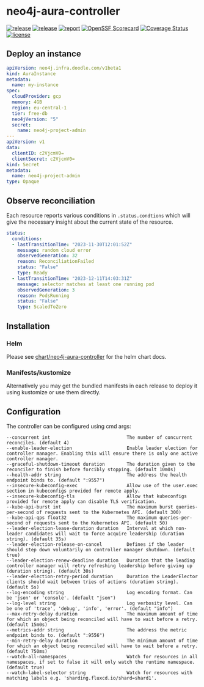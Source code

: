 # neo4j-aura-controller

[![release](https://img.shields.io/github/release/DoodleScheduling/neo4j-aura-controller/all.svg)](https://github.com/DoodleScheduling/neo4j-aura-controller/releases)
[![release](https://github.com/DoodleScheduling/neo4j-aura-controller/actions/workflows/release.yaml/badge.svg)](https://github.com/DoodleScheduling/neo4j-aura-controller/actions/workflows/release.yaml)
[![report](https://goreportcard.com/badge/github.com/DoodleScheduling/neo4j-aura-controller)](https://goreportcard.com/report/github.com/DoodleScheduling/neo4j-aura-controller)
[![OpenSSF Scorecard](https://api.securityscorecards.dev/projects/github.com/DoodleScheduling/neo4j-aura-controller/badge)](https://api.securityscorecards.dev/projects/github.com/DoodleScheduling/neo4j-aura-controller)
[![Coverage Status](https://coveralls.io/repos/github/DoodleScheduling/neo4j-aura-controller/badge.svg?branch=master)](https://coveralls.io/github/DoodleScheduling/neo4j-aura-controller?branch=master)
[![license](https://img.shields.io/github/license/DoodleScheduling/neo4j-aura-controller.svg)](https://github.com/DoodleScheduling/neo4j-aura-controller/blob/master/LICENSE)

## Deploy an instance

```yaml
apiVersion: neo4j.infra.doodle.com/v1beta1
kind: AuraInstance
metadata:
  name: my-instance
spec:
  cloudProvider: gcp
  memory: 4GB
  region: eu-central-1
  tier: free-db
  neo4jVersion: "5"
  secret:
    name: neo4j-project-admin
---
apiVersion: v1
data:
  clientID: c2VjcmV0=
  clientSecret: c2VjcmV0=
kind: Secret
metadata:
  name: neo4j-project-admin
type: Opaque
```

## Observe reconciliation

Each resource reports various conditions in `.status.condtions` which will give the necessary insight about the 
current state of the resource.

```yaml
status:
  conditions:
  - lastTransitionTime: "2023-11-30T12:01:52Z"
    message: random cloud error
    observedGeneration: 32
    reason: ReconciliationFailed
    status: "False"
    type: Ready
  - lastTransitionTime: "2023-12-11T14:03:31Z"
    message: selector matches at least one running pod
    observedGeneration: 3
    reason: PodsRunning
    status: "False"
    type: ScaledToZero
```

## Installation

### Helm

Please see [chart/neo4j-aura-controller](https://github.com/DoodleScheduling/neo4j-aura-controller/tree/master/chart/neo4j-aura-controller) for the helm chart docs.

### Manifests/kustomize

Alternatively you may get the bundled manifests in each release to deploy it using kustomize or use them directly.

## Configuration
The controller can be configured using cmd args:
```
--concurrent int                            The number of concurrent reconciles. (default 4)
--enable-leader-election                    Enable leader election for controller manager. Enabling this will ensure there is only one active controller manager.
--graceful-shutdown-timeout duration        The duration given to the reconciler to finish before forcibly stopping. (default 10m0s)
--health-addr string                        The address the health endpoint binds to. (default ":9557")
--insecure-kubeconfig-exec                  Allow use of the user.exec section in kubeconfigs provided for remote apply.
--insecure-kubeconfig-tls                   Allow that kubeconfigs provided for remote apply can disable TLS verification.
--kube-api-burst int                        The maximum burst queries-per-second of requests sent to the Kubernetes API. (default 300)
--kube-api-qps float32                      The maximum queries-per-second of requests sent to the Kubernetes API. (default 50)
--leader-election-lease-duration duration   Interval at which non-leader candidates will wait to force acquire leadership (duration string). (default 35s)
--leader-election-release-on-cancel         Defines if the leader should step down voluntarily on controller manager shutdown. (default true)
--leader-election-renew-deadline duration   Duration that the leading controller manager will retry refreshing leadership before giving up (duration string). (default 30s)
--leader-election-retry-period duration     Duration the LeaderElector clients should wait between tries of actions (duration string). (default 5s)
--log-encoding string                       Log encoding format. Can be 'json' or 'console'. (default "json")
--log-level string                          Log verbosity level. Can be one of 'trace', 'debug', 'info', 'error'. (default "info")
--max-retry-delay duration                  The maximum amount of time for which an object being reconciled will have to wait before a retry. (default 15m0s)
--metrics-addr string                       The address the metric endpoint binds to. (default ":9556")
--min-retry-delay duration                  The minimum amount of time for which an object being reconciled will have to wait before a retry. (default 750ms)
--watch-all-namespaces                      Watch for resources in all namespaces, if set to false it will only watch the runtime namespace. (default true)
--watch-label-selector string               Watch for resources with matching labels e.g. 'sharding.fluxcd.io/shard=shard1'.
```
